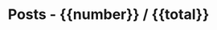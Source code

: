 ---
type: page
home: posts/page
slug: posts/page/{{post.pagination}}
title: Posts - {{number}} / {{total}}
description: Posts page - {{number}} / {{total}}
views:
    html: posts
---
